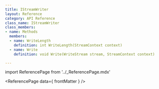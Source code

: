 ```yaml
---
title: IStreamWriter
layout: Reference
category: API Reference
class_name: IStreamWriter
class_members:
- name: Methods
  members:
  - name: WriteLength
    definition: int WriteLength(StreamContext context)
  - name: Write
    definition: void Write(WriteStream stream, StreamContext context)

---
```

import ReferencePage from '../_ReferencePage.mdx'

<ReferencePage data={ frontMatter } />
